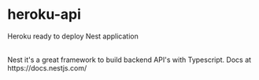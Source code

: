# heroku-api

Heroku ready to deploy Nest application


<br>
Nest it's a great framework to build backend API's with Typescript.  Docs at https://docs.nestjs.com/
